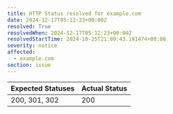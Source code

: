 ```yaml
---
title: HTTP Status resolved for example.com
date: 2024-12-17T05:12:23+00:00Z
resolved: True
resolvedWhen: 2024-12-17T05:12:23+00:00Z
resolvedStartTime: 2024-10-25T21:09:43.191474+00:00
severity: notice
affected:
  - example.com
section: issue
---
```


| Expected Statuses | Actual Status  |
|-------------------|----------------|
| 200, 301, 302 | 200 |
